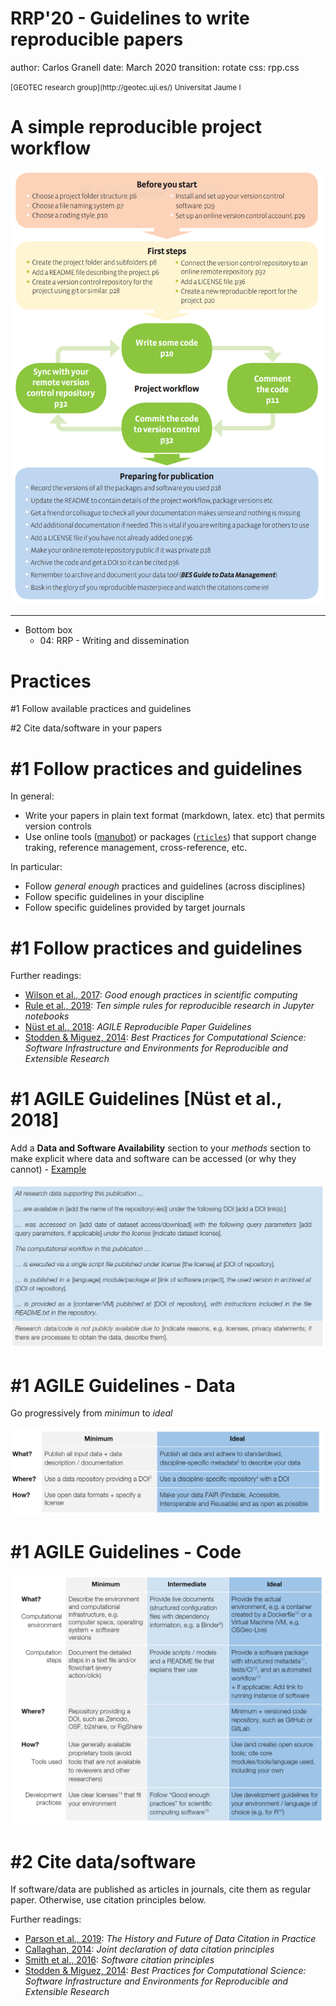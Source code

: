 
RRP'20 - Guidelines to write reproducible papers 
========================================================
author: Carlos Granell
date: March 2020
transition: rotate
css: rpp.css

<small>
[GEOTEC research group](http://geotec.uji.es/)      
Universitat Jaume I
</small>


A simple reproducible project workflow
===

![](figs/simpleworkflow-bes.png)
***

- Bottom box
  - 04: RRP - Writing and dissemination


Practices
===

#1 Follow available practices and guidelines 

#2 Cite data/software in your papers 


#1 Follow practices and guidelines
===

In general: 
- Write your papers in plain text format (markdown, latex. etc) that permits version controls
- Use online tools ([manubot](https://manubot.org/)) or packages ([`rticles`](https://github.com/rstudio/rticles)) that support change traking, reference management, cross-reference, etc.

In particular: 
- Follow _general enough_ practices and guidelines (across disciplines) 
- Follow specific guidelines in your discipline 
- Follow specific guidelines provided by target journals


#1 Follow practices and guidelines
===

Further readings:
- [Wilson et al., 2017](https://dx.doi.org/10.1371/journal.pcbi.1005510): _Good enough practices in scientific computing_
- [Rule et al., 2019](https://dx.doi.org/10.1371/journal.pcbi.1007007): _Ten simple rules for reproducible research in Jupyter notebooks_
- [Nüst et al., 2018](https://doi.org/10.17605/OSF.IO/CB7Z8): _AGILE Reproducible Paper Guidelines_
- [Stodden & Miguez, 2014](http://doi.org/10.5334/jors.ay): _Best Practices for Computational Science: Software Infrastructure and Environments for Reproducible and Extensible Research_


#1 AGILE Guidelines [Nüst et al., 2018]
===

Add a **Data and Software Availability** section to your *methods* section to make explicit where data and software can be accessed (or why they cannot) - [Example](https://doi.org/10.2196/14897)

![](figs/AGILEGuidelines-DASA.png)


#1 AGILE Guidelines - Data 
===

Go progressively from *minimun* to *ideal*  

![](figs/AGILEGuidelines-Data.png)


#1 AGILE Guidelines - Code
===

![](figs/AGILEGuidelines-Code.png)


#2 Cite data/software 
===

If software/data are published as articles in journals, cite them as regular paper. 
Otherwise, use citation principles below.

Further readings:
- [Parson et al., 2019](https://doi.org/10.5334/dsj-2019-052): _The History and Future of Data Citation in Practice_
- [Callaghan, 2014](https://www.force11.org/datacitationprinciples): _Joint declaration of data citation principles_
- [Smith et al., 2016](https://doi.org/10.7717/peerj-cs.86): _Software citation principles_
- [Stodden & Miguez, 2014](http://doi.org/10.5334/jors.ay): _Best Practices for Computational Science: Software Infrastructure and Environments for Reproducible and Extensible Research_



  
